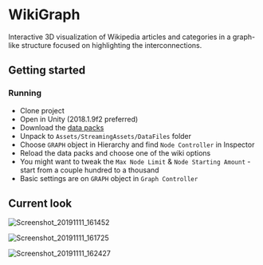 # WikiGraph
Interactive 3D visualization of Wikipedia articles and categories in a graph-like structure focused on highlighting the interconnections.

## Getting started

### Running
- Clone project
- Open in Unity (2018.1.9f2 preferred)
- Download the [data packs](https://drive.google.com/file/d/1v7wjfuuUWdu8ApqQHOk-0H4YvAvf9lHY/view?usp=sharing)
- Unpack to ``Assets/StreamingAssets/DataFiles`` folder
- Choose ``GRAPH`` object in Hierarchy and find ``Node Controller`` in Inspector
- Reload the data packs and choose one of the wiki options
- You might want to tweak the ``Max Node Limit`` & ``Node Starting Amount`` - start from a couple hundred to a thousand
- Basic settings are on ``GRAPH`` object in ``Graph Controller``

## Current look

![Screenshot_20191111_161452](https://user-images.githubusercontent.com/8643919/68598850-d6e71100-049f-11ea-8868-ad54bff2238c.png)

![Screenshot_20191111_161725](https://user-images.githubusercontent.com/8643919/68598852-d77fa780-049f-11ea-85a5-0154d9fc9119.png)

![Screenshot_20191111_162427](https://user-images.githubusercontent.com/8643919/68598853-d77fa780-049f-11ea-9ff4-b3a490e1ba41.png)
